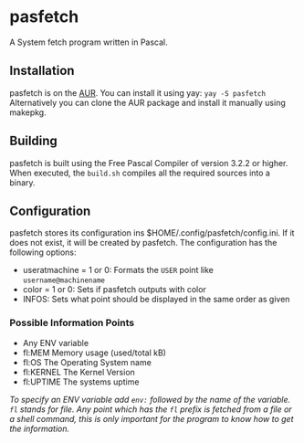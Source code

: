 # pasfetch
A System fetch program written in Pascal.

## Installation
pasfetch is on the [AUR](https://aur.archlinux.org/packages/pasfetch). You can install it using yay: `yay -S pasfetch` <br>
Alternatively you can clone the AUR package and install it manually using makepkg.

## Building
pasfetch is built using the Free Pascal Compiler of version 3.2.2 or higher. When executed, the `build.sh` compiles all the required sources into a binary.

## Configuration
pasfetch stores its configuration ins $HOME/.config/pasfetch/config.ini. If it does not exist, it will be created by pasfetch.
The configuration has the following options:
* useratmachine = 1 or 0: Formats the `USER` point like `username@machinename`
* color = 1 or 0: Sets if pasfetch outputs with color
* INFOS: Sets what point should be displayed in the same order as given

### Possible Information Points
* Any ENV variable
* fl:MEM Memory usage (used/total kB)
* fl:OS The Operating System name
* fl:KERNEL The Kernel Version
* fl:UPTIME The systems uptime

*To specify an ENV variable add `env:` followed by the name of the variable. `fl` stands for file. Any point which has the `fl` prefix is fetched from a file or a shell command, this is only important for the program to know how to get the information.*